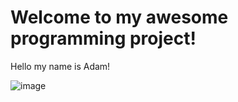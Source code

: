 # **Welcome to my awesome programming project!**


Hello my name is Adam!


![image](https://cdn.britannica.com/58/94458-050-0C18D00E/Yosemite-National-Park-California.jpg)
